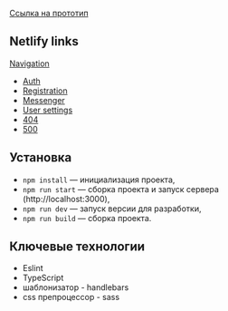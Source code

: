 [Ссылка на прототип](https://www.figma.com/file/jF5fFFzgGOxQeB4CmKWTiE/Chat_external_link?type=design&node-id=1-616&mode=design&t=Q8finenBYKC3XSYR-0)

## Netlify links

[Navigation](https://illustrious-chimera-d6af04.netlify.app/)

- [Auth](https://illustrious-chimera-d6af04.netlify.app/src/pages/auth/auth.html)
- [Registration](https://illustrious-chimera-d6af04.netlify.app/src/pages/registation/registation)
- [Messenger](https://illustrious-chimera-d6af04.netlify.app/src/pages/chats/chats.html)
- [User settings](https://illustrious-chimera-d6af04.netlify.app/src/pages/profile/profile.html)
- [404](https://illustrious-chimera-d6af04.netlify.app/src/pages/404/404.html)
- [500](https://illustrious-chimera-d6af04.netlify.app/src/pages/500/500.html)

## Установка

- `npm install` — инициализация проекта,
- `npm run start` — сборка проекта и запуск сервера (http://localhost:3000),
- `npm run dev` — запуск версии для разработки,
- `npm run build` — сборка проекта.

## Ключевые технологии

- Eslint
- TypeScript
- шаблонизатор - handlebars
- css препроцессор - sass
